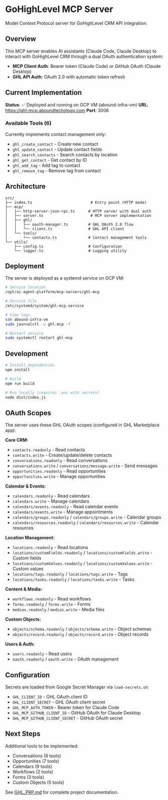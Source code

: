 # GoHighLevel MCP Server

Model Context Protocol server for GoHighLevel CRM API integration.

## Overview

This MCP server enables AI assistants (Claude Code, Claude Desktop) to interact with GoHighLevel CRM through a dual OAuth authentication system:
- **MCP Client Auth**: Bearer token (Claude Code) or GitHub OAuth (Claude Desktop)
- **GHL API Auth**: OAuth 2.0 with automatic token refresh

## Current Implementation

**Status**: ✅ Deployed and running on GCP VM (abound-infra-vm)
**URL**: https://ghl-mcp.aboundtechology.com
**Port**: 3006

### Available Tools (6)

Currently implements contact management only:
- `ghl_create_contact` - Create new contact
- `ghl_update_contact` - Update contact fields
- `ghl_search_contacts` - Search contacts by location
- `ghl_get_contact` - Get contact by ID
- `ghl_add_tag` - Add tag to contact
- `ghl_remove_tag` - Remove tag from contact

## Architecture

```
src/
├── index.ts                          # Entry point (HTTP mode)
├── mcp/
│   ├── http-server-json-rpc.ts      # HTTP server with dual auth
│   ├── server.ts                     # MCP server implementation
│   ├── ghl/
│   │   ├── oauth-manager.ts         # GHL OAuth 2.0 flow
│   │   └── client.ts                # GHL API client
│   └── tools/
│       └── contacts.ts              # Contact management tools
└── utils/
    ├── config.ts                    # Configuration
    └── logger.ts                    # Logging utility
```

## Deployment

The server is deployed as a systemd service on GCP VM:

```bash
# Service location
/opt/ai-agent-platform/mcp-servers/ghl-mcp

# Service file
/etc/systemd/system/ghl-mcp.service

# View logs
ssh abound-infra-vm
sudo journalctl -u ghl-mcp -f

# Restart service
sudo systemctl restart ghl-mcp
```

## Development

```bash
# Install dependencies
npm install

# Build
npm run build

# Run locally (requires .env with secrets)
node dist/index.js
```

## OAuth Scopes

The server uses these GHL OAuth scopes (configured in GHL Marketplace app):

**Core CRM:**
- `contacts.readonly` - Read contacts
- `contacts.write` - Create/update/delete contacts
- `conversations.readonly` - Read conversations
- `conversations.write` / `conversations/message.write` - Send messages
- `opportunities.readonly` - Read opportunities
- `opportunities.write` - Manage opportunities

**Calendar & Events:**
- `calendars.readonly` - Read calendars
- `calendars.write` - Manage calendars
- `calendars/events.readonly` - Read calendar events
- `calendars/events.write` - Manage appointments
- `calendars/groups.readonly` / `calendars/groups.write` - Calendar groups
- `calendars/resources.readonly` / `calendars/resources.write` - Calendar resources

**Location Management:**
- `locations.readonly` - Read locations
- `locations/customFields.readonly` / `locations/customFields.write` - Custom fields
- `locations/customValues.readonly` / `locations/customValues.write` - Custom values
- `locations/tags.readonly` / `locations/tags.write` - Tags
- `locations/tasks.readonly` / `locations/tasks.write` - Tasks

**Content & Media:**
- `workflows.readonly` - Read workflows
- `forms.readonly` / `forms.write` - Forms
- `medias.readonly` / `medias.write` - Media files

**Custom Objects:**
- `objects/schema.readonly` / `objects/schema.write` - Object schemas
- `objects/record.readonly` / `objects/record.write` - Object records

**Users & Auth:**
- `users.readonly` - Read users
- `oauth.readonly` / `oauth.write` - OAuth management

## Configuration

Secrets are loaded from Google Secret Manager via `load-secrets.sh`:
- `GHL_CLIENT_ID` - GHL OAuth client ID
- `GHL_CLIENT_SECRET` - GHL OAuth client secret
- `GHL_MCP_AUTH_TOKEN` - Bearer token for Claude Code
- `GHL_MCP_GITHUB_CLIENT_ID` - GitHub OAuth for Claude Desktop
- `GHL_MCP_GITHUB_CLIENT_SECRET` - GitHub OAuth secret

## Next Steps

Additional tools to be implemented:
- Conversations (8 tools)
- Opportunities (7 tools)
- Calendars (9 tools)
- Workflows (2 tools)
- Forms (3 tools)
- Custom Objects (5 tools)

See [GHL_PRP.md](./GHL_PRP.md) for complete project documentation.
